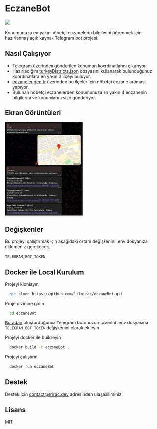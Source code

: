 
# EczaneBot 
![](https://img.shields.io/badge/Python-Telegram-blue) 

Konumunuza en yakın nöbetçi eczanelerin bilgilerini öğrenmek için hazırlanmış açık kaynak Telegram bot projesi.



## Nasıl Çalışıyor

- Telegram üzerinden gönderilen konumun koordinatlarını çıkarıyor.
- Hazırladığım [turkeyDistricts.json](https://github.com/lilmirac/eczaneBot/blob/main/turkeyDistricts.json) dosyasını kullanarak bulunduğunuz koordinatlara en yakın 3 ilçeyi buluyor.
- [eczaneler.gen.tr](https://www.eczaneler.gen.tr) üzerinden bu ilçeler için nöbetçi eczane araması yapıyor.
- Bulunan nöbetçi eczanelerden konumunuza en yakın 4 eczanenin bilgilerini ve konumlarını size gönderiyor.


## Ekran Görüntüleri

<img alt="Screenshot1" width="250px" height="300" src="images/Screenshot1.png" />


  
## Değişkenler

Bu projeyi çalıştırmak için aşağıdaki ortam değişkenini .env dosyanıza eklemeniz gerekecek.


`TELEGRAM_BOT_TOKEN`

  
## Docker ile Local Kurulum

Projeyi klonlayın

```bash
  git clone https://github.com/lilmirac/eczaneBot.git
```

Proje dizinine gidin

```bash
  cd eczaneBot
```
[Buradan](https://t.me/BotFather) oluşturduğunuz Telegram botunuzun tokenini .env dosyasına `TELEGRAM_BOT_TOKEN` değişkenini olarak ekleyin

Projeyi docker ile buildleyin

```bash
  docker build -t eczaneBot .
```

Projeyi çalıştırın

```bash
  docker run eczaneBot
```

  
## Destek

Destek için contact@mirac.dev adresinden ulaşabilirsiniz.

  
## Lisans

[MIT](https://github.com/lilmirac/eczaneBot/blob/main/LICENSE)

  
